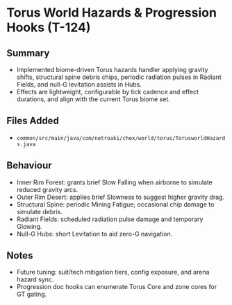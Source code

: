 # Torus World Hazards & Progression Hooks (T-124)

## Summary

- Implemented biome-driven Torus hazards handler applying gravity shifts, structural spine debris chips, periodic radiation pulses in Radiant Fields, and null-G levitation assists in Hubs.
- Effects are lightweight, configurable by tick cadence and effect durations, and align with the current Torus biome set.

## Files Added

- `common/src/main/java/com/netroaki/chex/world/torus/TorusworldHazards.java`

## Behaviour

- Inner Rim Forest: grants brief Slow Falling when airborne to simulate reduced gravity arcs.
- Outer Rim Desert: applies brief Slowness to suggest higher gravity drag.
- Structural Spine: periodic Mining Fatigue; occasional chip damage to simulate debris.
- Radiant Fields: scheduled radiation pulse damage and temporary Glowing.
- Null-G Hubs: short Levitation to aid zero-G navigation.

## Notes

- Future tuning: suit/tech mitigation tiers, config exposure, and arena hazard sync.
- Progression doc hooks can enumerate Torus Core and zone cores for GT gating.
